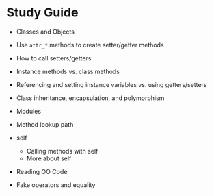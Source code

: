 # Study Guide

- Classes and Objects
- Use `attr_*` methods to create setter/getter methods
- How to call setters/getters
- Instance methods vs. class methods
- Referencing and setting instance variables vs. using getters/setters
- Class inheritance, encapsulation, and polymorphism
- Modules
- Method lookup path
- self
  - Calling methods with self
  - More about self

- Reading OO Code
- Fake operators and equality
